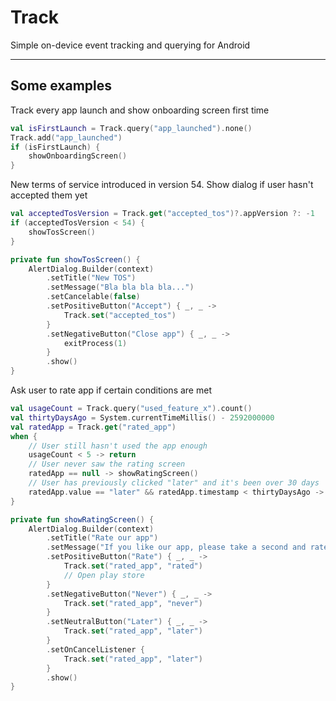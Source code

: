 # Track

Simple on-device event tracking and querying for Android

---

## Some examples

Track every app launch and show onboarding screen first time

```kotlin
val isFirstLaunch = Track.query("app_launched").none()
Track.add("app_launched")
if (isFirstLaunch) {
    showOnboardingScreen()
}
```

New terms of service introduced in version 54.
Show dialog if user hasn't accepted them yet

```kotlin
val acceptedTosVersion = Track.get("accepted_tos")?.appVersion ?: -1
if (acceptedTosVersion < 54) {
	showTosScreen()
}

private fun showTosScreen() {
	AlertDialog.Builder(context)
		.setTitle("New TOS")
		.setMessage("Bla bla bla bla...")
		.setCancelable(false)
		.setPositiveButton("Accept") { _, _ ->
			Track.set("accepted_tos")
		}
		.setNegativeButton("Close app") { _, _ ->
			exitProcess(1)
		}
		.show()
}

```

Ask user to rate app if certain conditions are met

```kotlin
val usageCount = Track.query("used_feature_x").count()
val thirtyDaysAgo = System.currentTimeMillis() - 2592000000
val ratedApp = Track.get("rated_app")
when {
	// User still hasn't used the app enough
	usageCount < 5 -> return
	// User never saw the rating screen
	ratedApp == null -> showRatingScreen()
	// User has previously clicked "later" and it's been over 30 days
	ratedApp.value == "later" && ratedApp.timestamp < thirtyDaysAgo -> showRatingScreen()
}

private fun showRatingScreen() {
	AlertDialog.Builder(context)
		.setTitle("Rate our app")
		.setMessage("If you like our app, please take a second and rate it on the Play Store!")
		.setPositiveButton("Rate") { _, _ ->
			Track.set("rated_app", "rated")
			// Open play store
		}
		.setNegativeButton("Never") { _, _ ->
			Track.set("rated_app", "never")
		}
		.setNeutralButton("Later") { _, _ ->
			Track.set("rated_app", "later")
		}
		.setOnCancelListener {
			Track.set("rated_app", "later")
		}
		.show()
}
```
